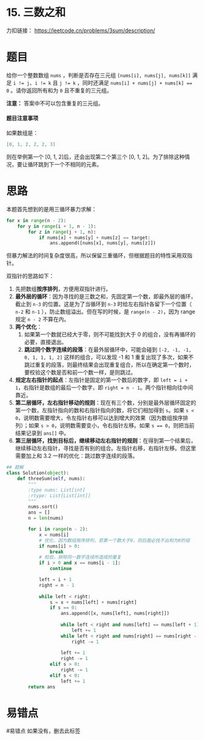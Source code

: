 # 15. 三数之和

力扣链接： https://leetcode.cn/problems/3sum/description/

# 题目
给你一个整数数组 `nums` ，判断是否存在三元组 `[nums[i], nums[j], nums[k]]` 满足 `i != j`、`i != k` 且 `j != k` ，同时还满足 `nums[i] + nums[j] + nums[k] == 0` 。请你返回所有和为 `0` 且不重复的三元组。

**注意：** 答案中不可以包含重复的三元组。
#### 题目注意事项

如果数组是：
```csharp
[0, 1, 2, 2, 2, 3]
```
则在举例第一个 \[0, 1, 2]后，还会出现第二个第三个 \[0, 1, 2]。为了排除这种情况，要让循环跳到下一个不相同的元素。
# 思路
本题首先想到的是用三循环暴力求解：
```Python
for x in range(n - 2):
	for y in range(i + 1, n - 1):
		for z in range(j + 1, n):
			if nums[x] + nums[y] + nums[z] == target:
				ans.append([nums[x], nums[y], nums[z]])
```
但暴力解法的时间复杂度很高，所以保留三重循环，但根据题目的特性采用双指针。

双指针的思路如下：
1. 先把数组**按序排列**，方便用双指针进行。
2. **最外层的循环**：因为寻找的是三数之和，先固定第一个数，即最外层的循环，截止到 `n-3` 的位置。这是为了当循环到 `n-3` 时给左右指针各留下一个位置（ `n-2` 和 `n-1` ），防止数组溢出。但在写的时候，是 `range(n - 2)`，因为 range 规定 `n - 2` 不算在内。
3. **两个优化**：
	1. 如果第一个数就已经大于零，则不可能找到大于 0 的组合，没有再循环的必要，直接退出。
	2. **跳过同个数字连续的段落**：在最外层循环中，可能会碰到 `[-2, -1, -1, 0, 1, 1, 1, 2]` 这样的组合，可以发现 -1 和 1 重复出现了多次，如果不跳过重复的段落，则最终结果会出现重复组合，所以在确定第一个数时，要校验这个数是否和前一个数一样，是则跳过。
4. **规定左右指针的起点**：左指针是固定的第一个数后的数字，即 `left = i + 1`，右指针是数组的最后一个数字，即 `right = n - 1`。两个指针相向往中间靠近。
5. **第二层循环，左右指针移动的规则**：现在有三个数，分别是最外层循环固定的第一个数，左指针指向的数和右指针指向的数，将它们相加得到 `s`。如果 `s < 0`，说明数需要增大，令左指针右移可以达到增大的效果（因为数组按序排列）；如果 `s > 0`，说明数需要变小，令右指针左移。如果 `s == 0`，则把当前结果记录到 `ans[]` 中。
6. **第三层循环，找到目标后，继续移动左右指针的规则**：在得到第一个结果后，继续移动左右指针，寻找是否有别的组合。左指针右移，右指针左移。但这里需要加上和 3.2 一样的优化：跳过数字连续的段落。

```Python
## 题解
class Solution(object):
    def threeSum(self, nums):
        """
        :type nums: List[int]
        :rtype: List[List[int]]
        """
        nums.sort()
        ans = []
        n = len(nums)

        for i in range(n - 2):
            x = nums[i]
            # 优化，因为数组按序排列，若第一个数大于0，则后面必找不出和为0的组
            if nums[i] > 0:
                break
            # 检验，排除同一数字连续所造成的重复
            if i > 0 and x == nums[i - 1]:
                continue

            left = i + 1
            right = n - 1
            
            while left < right:
                s = x + nums[left] + nums[right]
                if s == 0:
                    ans.append([x, nums[left], nums[right]])
                    
                    while left < right and nums[left] == nums[left + 1]:
                        left += 1
                    while left < right and nums[right] == nums[right - 1]:
                        right -= 1
                    
                    left += 1
                    right -= 1
                elif s > 0:
                    right -= 1
                elif s < 0:
                    left += 1
        return ans

```

# 易错点
#易错点 如果没有，删去此标签